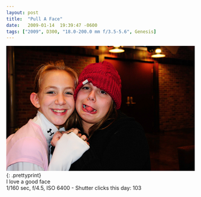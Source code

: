 ```yaml
---
layout: post
title:  "Pull A Face"
date:   2009-01-14  19:39:47 -0600
tags: ["2009", D300, "18.0-200.0 mm f/3.5-5.6", Genesis]
---
```

![:title](/images/2009/2009_0114_DSC2322.jpg)
{: .prettyprint}  
I love a good face  
1/160 sec, f/4.5, ISO 6400 - Shutter clicks this day: 103